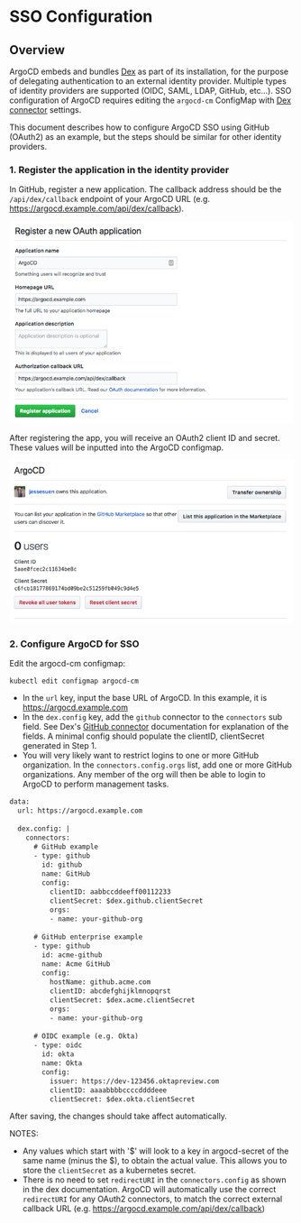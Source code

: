 # SSO Configuration

## Overview

ArgoCD embeds and bundles [Dex](https://github.com/coreos/dex) as part of its installation, for the
purpose of delegating authentication to an external identity provider. Multiple types of identity
providers are supported (OIDC, SAML, LDAP, GitHub, etc...). SSO configuration of ArgoCD requires
editing the `argocd-cm` ConfigMap with 
[Dex connector](https://github.com/coreos/dex/tree/master/Documentation/connectors) settings. 

This document describes how to configure ArgoCD SSO using GitHub (OAuth2) as an example, but the
steps should be similar for other identity providers.

### 1. Register the application in the identity provider

In GitHub, register a new application. The callback address should be the `/api/dex/callback`
endpoint of your ArgoCD URL (e.g. https://argocd.example.com/api/dex/callback).

![Register OAuth App](assets/register-app.png "Register OAuth App")

After registering the app, you will receive an OAuth2 client ID and secret. These values will be
inputted into the ArgoCD configmap.

![OAuth2 Client Config](assets/oauth2-config.png "OAuth2 Client Config")

### 2. Configure ArgoCD for SSO

Edit the argocd-cm configmap:
```
kubectl edit configmap argocd-cm
```

* In the `url` key, input the base URL of ArgoCD. In this example, it is https://argocd.example.com
* In the `dex.config` key, add the `github` connector to the `connectors` sub field. See Dex's
  [GitHub connector](https://github.com/coreos/dex/blob/master/Documentation/connectors/github.md)
  documentation for explanation of the fields. A minimal config should populate the clientID,
  clientSecret generated in Step 1.
* You will very likely want to restrict logins to one or more GitHub organization. In the
  `connectors.config.orgs` list, add one or more GitHub organizations. Any member of the org will
  then be able to login to ArgoCD to perform management tasks.

```
data:
  url: https://argocd.example.com

  dex.config: |
    connectors:
      # GitHub example
      - type: github
        id: github
        name: GitHub
        config:
          clientID: aabbccddeeff00112233
          clientSecret: $dex.github.clientSecret
          orgs:
          - name: your-github-org

      # GitHub enterprise example
      - type: github
        id: acme-github
        name: Acme GitHub
        config:
          hostName: github.acme.com
          clientID: abcdefghijklmnopqrst
          clientSecret: $dex.acme.clientSecret
          orgs:
          - name: your-github-org

      # OIDC example (e.g. Okta)
      - type: oidc
        id: okta
        name: Okta
        config:
          issuer: https://dev-123456.oktapreview.com
          clientID: aaaabbbbccccddddeee
          clientSecret: $dex.okta.clientSecret
```

After saving, the changes should take affect automatically.

NOTES:
* Any values which start with '$' will look to a key in argocd-secret of the same name (minus the $),
  to obtain the actual value. This allows you to store the `clientSecret` as a kubernetes secret.
* There is no need to set `redirectURI` in the `connectors.config` as shown in the dex documentation.
  ArgoCD will automatically use the correct `redirectURI` for any OAuth2 connectors, to match the
  correct external callback URL (e.g. https://argocd.example.com/api/dex/callback)

